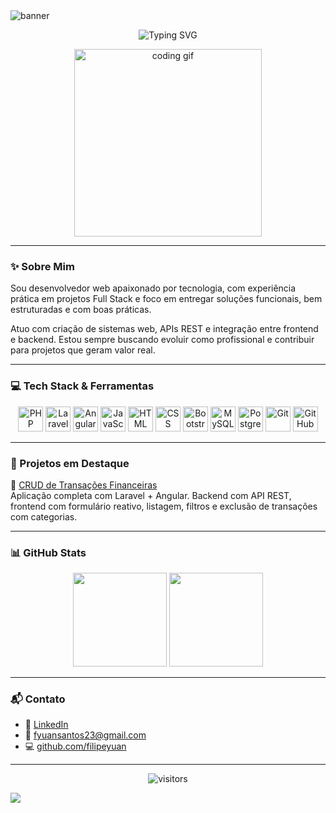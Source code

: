 <img src="https://capsule-render.vercel.app/api?type=waving&color=0A192F&height=200&section=header&text=Filipe%20Yuan%20👨‍💻&fontSize=40&fontColor=ffffff&animation=fadeIn" alt="banner"/>

<p align="center">
  <img src="https://readme-typing-svg.demolab.com?font=Fira+Code&weight=500&pause=1000&color=0A192FFF&center=true&vCenter=true&width=435&lines=Desenvolvedor+Web+Full+Stack;PHP+%7C+Laravel+%7C+Angular+%7C+MySQL;Apaixonado+por+c%C3%B3digo+limpo+e+solu%C3%A7%C3%B5es+eficientes" alt="Typing SVG" />
</p>

<p align="center">
  <img src="https://media.giphy.com/media/qgQUggAC3Pfv687qPC/giphy.gif" width="300" alt="coding gif">
</p>

---

### ✨ Sobre Mim

Sou desenvolvedor web apaixonado por tecnologia, com experiência prática em projetos Full Stack e foco em entregar soluções funcionais, bem estruturadas e com boas práticas.

Atuo com criação de sistemas web, APIs REST e integração entre frontend e backend. Estou sempre buscando evoluir como profissional e contribuir para projetos que geram valor real.

---

### 💻 Tech Stack & Ferramentas

<div align="center">
  <img src="https://cdn.jsdelivr.net/gh/devicons/devicon/icons/php/php-original.svg" height="40" alt="PHP"/>
  <img src="https://cdn.jsdelivr.net/gh/devicons/devicon/icons/laravel/laravel-plain.svg" height="40" alt="Laravel"/>
  <img src="https://cdn.jsdelivr.net/gh/devicons/devicon/icons/angularjs/angularjs-original.svg" height="40" alt="Angular"/>
  <img src="https://cdn.jsdelivr.net/gh/devicons/devicon/icons/javascript/javascript-original.svg" height="40" alt="JavaScript"/>
  <img src="https://cdn.jsdelivr.net/gh/devicons/devicon/icons/html5/html5-original.svg" height="40" alt="HTML"/>
  <img src="https://cdn.jsdelivr.net/gh/devicons/devicon/icons/css3/css3-original.svg" height="40" alt="CSS"/>
  <img src="https://cdn.jsdelivr.net/gh/devicons/devicon/icons/bootstrap/bootstrap-original.svg" height="40" alt="Bootstrap"/>
  <img src="https://cdn.jsdelivr.net/gh/devicons/devicon/icons/mysql/mysql-original.svg" height="40" alt="MySQL"/>
  <img src="https://cdn.jsdelivr.net/gh/devicons/devicon/icons/postgresql/postgresql-original.svg" height="40" alt="PostgreSQL"/>
  <img src="https://cdn.jsdelivr.net/gh/devicons/devicon/icons/git/git-original.svg" height="40" alt="Git"/>
  <img src="https://cdn.jsdelivr.net/gh/devicons/devicon/icons/github/github-original.svg" height="40" alt="GitHub"/>
</div>

---

### 📌 Projetos em Destaque

🧾 [CRUD de Transações Financeiras](https://github.com/filipeyuan/crud-transacoes)  
Aplicação completa com Laravel + Angular. Backend com API REST, frontend com formulário reativo, listagem, filtros e exclusão de transações com categorias.

---

### 📊 GitHub Stats

<div align="center">
  <img height="150" src="https://github-readme-stats.vercel.app/api?username=filipeyuan&show_icons=true&theme=tokyonight&count_private=true" />
  <img height="150" src="https://github-readme-stats.vercel.app/api/top-langs/?username=filipeyuan&layout=compact&theme=tokyonight" />
</div>

---

### 📬 Contato

- 💼 [LinkedIn](https://www.linkedin.com/in/filipeyuan)  
- 📧 fyuansantos23@gmail.com  
- 💻 [github.com/filipeyuan](https://github.com/filipeyuan)

---

<p align="center">
  <img alt="visitors" src="https://visitor-badge.glitch.me/badge?page_id=filipeyuan.filipeyuan&left_color=gray&right_color=blue" />
</p>

<img src="https://capsule-render.vercel.app/api?type=waving&color=0A192F&height=120&section=footer"/>
